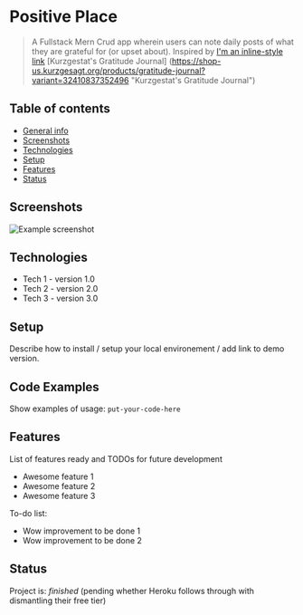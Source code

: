 # Positive Place
> A Fullstack Mern Crud app wherein users can note daily posts of what they are grateful for (or upset about). Inspired by 
> [I'm an inline-style link](https://www.google.com)
> [Kurzgestat's Gratitude Journal] (https://shop-us.kurzgesagt.org/products/gratitude-journal?variant=32410837352496 "Kurzgestat's Gratitude Journal")

## Table of contents
* [General info](#general-info)
* [Screenshots](#screenshots)
* [Technologies](#technologies)
* [Setup](#setup)
* [Features](#features)
* [Status](#status)

## Screenshots
![Example screenshot](./img/screenshot.png)

## Technologies
* Tech 1 - version 1.0
* Tech 2 - version 2.0
* Tech 3 - version 3.0

## Setup
Describe how to install / setup your local environement / add link to demo version.

## Code Examples
Show examples of usage:
`put-your-code-here`

## Features
List of features ready and TODOs for future development
* Awesome feature 1
* Awesome feature 2
* Awesome feature 3

To-do list:
* Wow improvement to be done 1
* Wow improvement to be done 2

## Status
Project is: _finished_ (pending whether Heroku follows through with dismantling their free tier)

